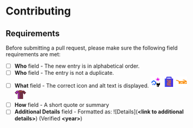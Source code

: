 # Contributing

## Requirements

Before submitting a pull request, please make sure the following field requirements are met:

- [ ] **Who** field - The new entry is in alphabetical order.
- [ ] **Who** field - The entry is not a duplicate.
- [ ] **What** field - The correct icon and alt text is displayed. ![Stickers](icons/stickers.png) ![Swag](icons/swag.png) ![Glasses](icons/glasses.png) ![Shirt](icons/tshirt.png) 
- [ ] **How** field - A short quote or summary
- [ ] **Additional Details** field - Formatted as: ![Details](**<**link to additional details**>**) (Verified **<**year**>**)
